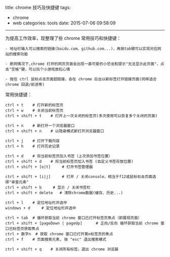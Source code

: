 title: chrome 技巧及快捷键
tags:
  - chrome
  - web
categories: tools
date: 2015-07-06 09:58:09
---
为提高工作效率，现整理了些 chrome 常用技巧和快捷键：

    - 地址栏输入可以搜索的链接(baidu.com、github.com...)，再按tab键可以实现对应网站的搜索功能

    - 断网情况下,chrome 打开的网页页面会出现一直可爱的小恐龙和提示"无法显示此页面"，点击"空格"键，可以玩个小游戏放松心情

    - 按住 ctrl 鼠标点击页面超链接，会在 chrome 后台以新标签打开链接页面(同样适合 chrome 回退/前进等)

<!-- more -->

常用快捷键：

	ctrl + t 	# 打开新的标签页
	ctrl + w 	# 关闭当前标签页		
	ctrl + shift + t 	# 打开上一次关闭的标签页(多次使用可以恢复多个关闭的页面)

	ctrl + n 	# 新打开一个浏览器窗口
	ctrl + shift + n 	# 以隐身模式新打开浏览器窗口

	ctrl + j 	# 打开下载内容
	ctrl + h 	# 打开历史记录

	ctrl + d 	# 将当前标签页加入书签（上次添加书签位置）
	ctrl + shift + d 	# 将当前标签页加入书签 (自定义书签存放位置)
    ctrl + shift + [o|t]     # 打开书签管理器

    ctrl + shift + [i|j]     # 打开 / 关闭console，相当于f12或鼠标右击页面选择"审查元素"
    ctrl + shift + b     # 显示 / 关闭书签栏
    ctrl + shift + delete 	# 清除chrome数据(缓存、历史...)

    ctrl + l 	# 定位地址栏并选中
    windows + d 	# 定位地址栏并选中

    ctrl + tab 	# 循环获取当前 chrome 窗口已打开标签页焦点（即展现页面）
    ctrl + shift + [pageDown | pageUp] 		# 正向/反向 循环获取当前 chrome 窗口已标签页获取焦点
    ctrl + 数字n 	# 获取 chrome 窗口已打开第n标签页的焦点
    ctrl + f 	# 页面搜索元素, 按 "esc" 退出搜索模式

    ctrl + shift + q 	# 关闭所有标签，退出 chrome 浏览器